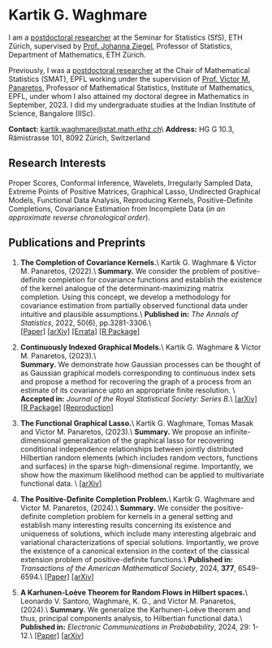 # Kartik G. Waghmare

I am a [postdoctoral researcher](https://math.ethz.ch/sfs/people.html?u=kwaghmare) at the Seminar for Statistics (SfS), ETH Zürich, supervised by [Prof. Johanna Ziegel](https://people.math.ethz.ch/~ziegelj/), Professor of Statistics, Department of Mathematics, ETH Zürich. 

Previously, I was a [postdoctoral researcher](https://people.epfl.ch/kartik.waghmare) at the Chair of Mathematical Statistics (SMAT), EPFL working under the supervision of [Prof. Victor M. Panaretos](https://people.epfl.ch/victor.panaretos), Professor of Mathematical Statistics, Institute of Mathematics, EPFL, under whom I also attained my doctoral degree in Mathematics in September, 2023. I did my undergraduate studies at the Indian Institute of Science, Bangalore (IISc).

**Contact:** kartik.waghmare@stat.math.ethz.ch\\
**Address:** HG G 10.3, Rämistrasse 101, 8092  Zürich, Switzerland

## Research Interests

Proper Scores, Conformal Inference, Wavelets, Irregularly Sampled Data, Extreme Points of Positive Matrices, Graphical Lasso, Undirected Graphical Models, Functional Data Analysis, Reproducing Kernels, Positive-Definite Completions, Covariance Estimation from Incomplete Data (*in an approximate reverse chronological order*).

<!--1. 
1. **Statistical Machine Learning:** Proper Scores, Conformal Prediction.
2. **Graphical Models.**
3. **Functional Data Analysis:** Irregularly Sampled Data, Wavelets,
4. **Positivity:** Covariance Estimation with Incomplete Observations, Positive-Definite Completions, Reproducing Kernels.

**Functional Data Analysis:** 
1. **High Dimensional Statistics:** Functional Data Analysis, Graphical Models.
2. **Gaussian Processes.** 
3. **Positivity:** Reproducing Kernels, Positive-Definite Completions, Extreme Points.
4. **Statistical Machine Learning:** Graphical Lasso. Optimization in Function Spaces.-->

## Publications and Preprints

1. **The Completion of Covariance Kernels.**\\
   Kartik G. Waghmare & Victor M. Panaretos, (2022).\\
   **Summary.** We consider the problem of positive-definite completion for covariance functions and establish the existence of the kernel analogue of the determinant-maximizing matrix completion. Using this concept, we develop a methodology for covariance estimation from partially observed functional data under intuitive and plausible assumptions.\\
   **Published in:** *The Annals of Statistics*, 2022, 50(6), pp.3281-3306.\\  
   [[Paper]](https://projecteuclid.org/journals/annals-of-statistics/volume-50/issue-6/The-completion-of-covariance-kernels/10.1214/22-AOS2228.short)
   [[arXiv]](https://arxiv.org/abs/2107.07350)
   [[Errata]](assets/paper-1-errata.pdf)
   [[R Package]](https://github.com/kgwstat/covcomp)

2. **Continuously Indexed Graphical Models.**\\
   Kartik G. Waghmare & Victor M. Panaretos, (2023).\\  
   **Summary.** We demonstrate how Gaussian processes can be thought of as Gaussian graphical models corresponding to continuous index sets and propose a method for recovering the graph of a process from an estimate of its covariance upto an appropriate finite resolution. \\
   **Accepted in:** *Journal of the Royal Statistical Society: Series B.*\\
   [[arXiv]](https://arxiv.org/abs/2302.02482)
   [[R Package]](https://github.com/kgwstat/CIGM)
   [[Reproduction]](https://github.com/kgwstat/fgraph-repro)

3. **The Functional Graphical Lasso.**\\
   Kartik G. Waghmare, Tomas Masak and Victor M. Panaretos, (2023).\\
   **Summary.** We propose an infinite-dimensional generalization of the graphical lasso for recovering conditional independence relationships between jointly distributed Hilbertian random elements (which includes random vectors, functions and surfaces) in the sparse high-dimensional regime. Importantly, we show how the maximum likelihood method can be applied to multivariate functional data. \\
   [[arXiv]](https://arxiv.org/abs/2306.02347)

4. **The Positive-Definite Completion Problem.**\\
   Kartik G. Waghmare and Victor M. Panaretos, (2024).\\
   **Summary.** We consider the positive-definite completion problem for kernels in a general setting and establish many interesting results concerning its existence and uniqueness of solutions, which include many interesting algebraic and variational characterizations of special solutions. Importantly, we prove the existence of a canonical extension in the context of the classical extension problem of positive-definite functions.\\
   **Published in:** *Transactions of the American Mathematical Society*, 2024, **377**, 6549-6594.\\
   [[Paper]](https://www.ams.org/journals/tran/2024-377-09/S0002-9947-2024-09194-8/home.html)
   [[arXiv]](https://arxiv.org/abs/2309.10143)

5. **A Karhunen-Loève Theorem for Random Flows in Hilbert spaces.**\\
   Leonardo V. Santoro, Waghmare, K. G., and Victor M. Panaretos, (2024).\\
   **Summary.** We generalize the Karhunen-Loève theorem and thus, principal components analysis, to Hilbertian functional data.\\
   **Published in:** *Electronic Communications in Probabability*, 2024, 29: 1-12.\\
   [[Paper]](https://projecteuclid.org/journals/electronic-communications-in-probability/volume-29/issue-none/A-KarhunenLo%C3%A8ve-theorem-for-random-flows-in-Hilbert-spaces/10.1214/24-ECP597.full)
   [[arXiv]](https://arxiv.org/abs/2303.00702)

